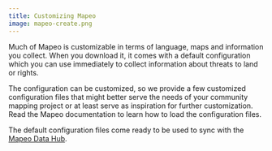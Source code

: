 ```yaml
---
title: Customizing Mapeo
image: mapeo-create.png
---
```


Much of Mapeo is customizable in terms of language, maps and information you collect. When you download it, it comes with a default configuration which you can use immediately to collect information about threats to land or rights.

The configuration can be customized, so we provide a few customized configuration files that might better serve the needs of your community mapping project or at least serve as inspiration for further customization. Read the <app-button :inline="true" :color="true" localurl=":8086/all/https://docs.mapeo.app">Mapeo documentation</app-button> to learn how to load the configuration files.

The default configuration files come ready to be used to sync with the [Mapeo Data Hub](/mapping-and-monitoring#mapeo-data-hub).

<app-button :color="true" localurl=":8087" download="/mapeo/config.mapeosettings" text="Download config"></app-button>

<app-button localurl=":8086/all/https://docs.mapeo.app/complete-reference-guide/mapeo-mobile-installation-setup/importing-configurations" text="Read documentation"></app-button>
